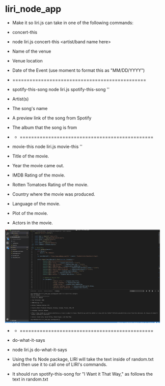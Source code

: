 # liri_node_app

 * Make it so liri.js can take in one of the following commands:

 * concert-this
 * node liri.js concert-this <artist/band name here>

 * Name of the venue

 * Venue location

 * Date of the Event (use moment to format this as "MM/DD/YYYY")
 * ===============================================
  
 * spotify-this-song
node liri.js spotify-this-song '<song name here>'

 * Artist(s)

 * The song's name

 * A preview link of the song from Spotify

 * The album that the song is from
 *  * ===============================================


 * movie-this node liri.js movie-this '<movie name here>'

 * Title of the movie.
 * Year the movie came out.
 * IMDB Rating of the movie.
 * Rotten Tomatoes Rating of the movie.
 * Country where the movie was produced.
 * Language of the movie.
 * Plot of the movie.
 * Actors in the movie.

<img src="images/movie-this.png">


 *  * ===============================================

 * do-what-it-says
 * node liri.js do-what-it-says

 * Using the fs Node package, LIRI will take the text inside of random.txt and then use it to call one of LIRI's commands.

 * It should run spotify-this-song for "I Want it That Way," as follows the text in random.txt